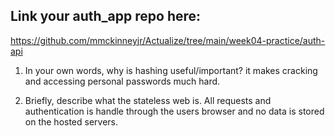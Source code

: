 ## Link your auth_app repo here:
https://github.com/mmckinneyjr/Actualize/tree/main/week04-practice/auth-api

1. In your own words, why is hashing useful/important?
    it makes cracking and accessing personal passwords much hard. 

2. Briefly, describe what the stateless web is.
    All requests and authentication is handle through the users browser and no data is stored on the hosted servers.

